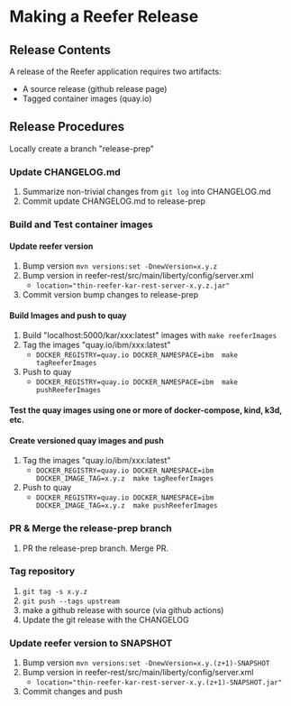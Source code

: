 # Making a Reefer Release

## Release Contents

A release of the Reefer application requires two artifacts:

+ A source release (github release page)
+ Tagged container images (quay.io)

## Release Procedures

Locally create a branch "release-prep"

### Update CHANGELOG.md

1. Summarize non-trivial changes from `git log` into CHANGELOG.md
2. Commit update CHANGELOG.md to release-prep

### Build and Test container images

#### Update reefer version

1. Bump version `mvn versions:set -DnewVersion=x.y.z`   
2. Bump version in reefer-rest/src/main/liberty/config/server.xml
    + `location="thin-reefer-kar-rest-server-x.y.z.jar"`
3. Commit version bump changes to release-prep

#### Build Images and push to quay

1. Build "localhost:5000/kar/xxx:latest" images with `make reeferImages`
2. Tag the images "quay.io/ibm/xxx:latest"
    + `DOCKER_REGISTRY=quay.io DOCKER_NAMESPACE=ibm  make tagReeferImages`
3. Push to quay
    + `DOCKER_REGISTRY=quay.io DOCKER_NAMESPACE=ibm  make pushReeferImages`

#### Test the quay images using one or more of docker-compose, kind, k3d, etc.

#### Create versioned quay images and push
1. Tag the images "quay.io/ibm/xxx:latest"
    + `DOCKER_REGISTRY=quay.io DOCKER_NAMESPACE=ibm DOCKER_IMAGE_TAG=x.y.z  make tagReeferImages`
2. Push to quay
    + `DOCKER_REGISTRY=quay.io DOCKER_NAMESPACE=ibm DOCKER_IMAGE_TAG=x.y.z  make pushReeferImages`

### PR & Merge the release-prep branch

1. PR the release-prep branch. Merge PR.

### Tag repository

1. `git tag -s x.y.z`
2. `git push --tags upstream`
3. make a github release with source (via github actions)
4. Update the git release with the CHANGELOG

### Update reefer version to SNAPSHOT

1. Bump version `mvn versions:set -DnewVersion=x.y.(z+1)-SNAPSHOT`
2. Bump version in reefer-rest/src/main/liberty/config/server.xml
    + `location="thin-reefer-kar-rest-server-x.y.(z+1)-SNAPSHOT.jar"`
3. Commit changes and push 
